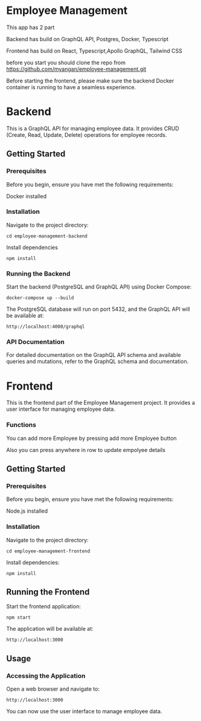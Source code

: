 # Employee Management

This app has 2 part

Backend has build on GraphQL API, Postgres, Docker, Typescript

Frontend has build on React, Typescript,Apollo GraphQL, Tailwind CSS

before you start you should clone the repo from
https://github.com/myangan/employee-management.git

Before starting the frontend, please make sure the backend Docker container is running to have a seamless experience.

# Backend

This is a GraphQL API for managing employee data. It provides CRUD (Create, Read, Update, Delete) operations for employee records.

## Getting Started

### Prerequisites

Before you begin, ensure you have met the following requirements:

Docker installed

### Installation

Navigate to the project directory:

```
cd employee-management-backend
```

Install dependencies

```
npm install
```

### Running the Backend

Start the backend (PostgreSQL and GraphQL API) using Docker Compose:

```
docker-compose up --build
```

The PostgreSQL database will run on port 5432, and the GraphQL API will be available at:

```
http://localhost:4000/graphql

```

### API Documentation

For detailed documentation on the GraphQL API schema and available queries and mutations, refer to the GraphQL schema and documentation.

# Frontend

This is the frontend part of the Employee Management project. It provides a user interface for managing employee data.

### Functions

You can add more Employee by pressing add more Employee button

Also you can press anywhere in row to update empolyee details

## Getting Started

### Prerequisites

Before you begin, ensure you have met the following requirements:

Node.js installed

### Installation

Navigate to the project directory:

```
cd employee-management-frontend
```

Install dependencies:

```
npm install
```

## Running the Frontend

Start the frontend application:

```
npm start
```

The application will be available at:

```
http://localhost:3000
```

## Usage

### Accessing the Application

Open a web browser and navigate to:

```
http://localhost:3000
```

You can now use the user interface to manage employee data.
